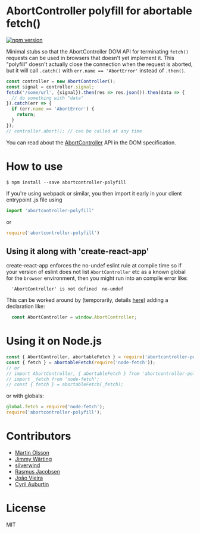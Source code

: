 # AbortController polyfill for abortable fetch()

[![npm version](https://badge.fury.io/js/abortcontroller-polyfill.svg)](https://badge.fury.io/js/abortcontroller-polyfill)

Minimal stubs so that the AbortController DOM API for terminating ```fetch()``` requests can be used
in browsers that doesn't yet implement it. This "polyfill" doesn't actually close the connection
when the request is aborted, but it will call ```.catch()``` with ```err.name == 'AbortError'```
instead of ```.then()```.

```js
const controller = new AbortController();
const signal = controller.signal;
fetch('/some/url', {signal}).then(res => res.json()).then(data => {
  // do something with "data"
}).catch(err => {
  if (err.name == 'AbortError') {
    return;
  }
});
// controller.abort(); // can be called at any time
```

You can read about the [AbortController](https://dom.spec.whatwg.org/#aborting-ongoing-activities) API in the DOM specification.

# How to use

```shell
$ npm install --save abortcontroller-polyfill
```

If you're using webpack or similar, you then import it early in your client entrypoint .js file using

```js
import 'abortcontroller-polyfill'
```

or

```js
require('abortcontroller-polyfill')
```

## Using it along with 'create-react-app'

create-react-app enforces the no-undef eslint rule at compile time so if your
version of eslint does not list ```AbortController``` etc as a known global for
the ```browser``` environment, then you might run into an compile error like:

```
  'AbortController' is not defined  no-undef
```

This can be worked around by (temporarily, details [here](https://github.com/mo/abortcontroller-polyfill/issues/10)) adding a declaration like:

```js
  const AbortController = window.AbortController;
```

# Using it on Node.js

```js
const { AbortController, abortableFetch } = require('abortcontroller-polyfill/dist/abortcontroller');
const { fetch } = abortableFetch(require('node-fetch'));
// or
// import AbortController, { abortableFetch } from 'abortcontroller-polyfill/dist/abortcontroller';
// import _fetch from 'node-fetch';
// const { fetch } = abortableFetch(_fetch);
```
or with globals:
```js
global.fetch = require('node-fetch');
require('abortcontroller-polyfill');
```

# Contributors
* [Martin Olsson](https://github.com/mo)
* [Jimmy Wärting](https://github.com/jimmywarting)
* [silverwind](https://github.com/silverwind)
* [Rasmus Jacobsen](https://github.com/rmja)
* [João Vieira](https://github.com/joaovieira)
* [Cyril Auburtin](https://github.com/caub)

# License

MIT
